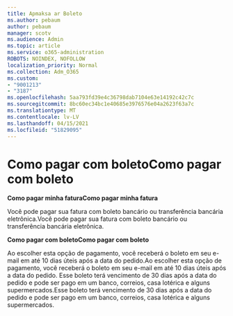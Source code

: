 ```yaml
---
title: Apmaksa ar Boleto
ms.author: pebaum
author: pebaum
manager: scotv
ms.audience: Admin
ms.topic: article
ms.service: o365-administration
ROBOTS: NOINDEX, NOFOLLOW
localization_priority: Normal
ms.collection: Adm_O365
ms.custom:
- "9001213"
- "3187"
ms.openlocfilehash: 5aa793fd39e4c36798dab7104e63e14192c42c7c
ms.sourcegitcommit: 8bc60ec34bc1e40685e3976576e04a2623f63a7c
ms.translationtype: MT
ms.contentlocale: lv-LV
ms.lasthandoff: 04/15/2021
ms.locfileid: "51829095"
---
```

# <a name="como-pagar-com-boleto"></a><span data-ttu-id="4272f-102">Como pagar com boleto</span><span class="sxs-lookup"><span data-stu-id="4272f-102">Como pagar com boleto</span></span>

<span data-ttu-id="4272f-103">**Como pagar minha fatura**</span><span class="sxs-lookup"><span data-stu-id="4272f-103">**Como pagar minha fatura**</span></span>

<span data-ttu-id="4272f-104">Você pode pagar sua fatura com boleto bancário ou transferência bancária eletrônica.</span><span class="sxs-lookup"><span data-stu-id="4272f-104">Você pode pagar sua fatura com boleto bancário ou transferência bancária eletrônica.</span></span>

<span data-ttu-id="4272f-105">**Como pagar com  boleto**</span><span class="sxs-lookup"><span data-stu-id="4272f-105">**Como pagar com  boleto**</span></span>

<span data-ttu-id="4272f-106">Ao escolher  esta opção de pagamento, você receberá o boleto em seu e-mail em até 10 dias úteis após a data do pedido.</span><span class="sxs-lookup"><span data-stu-id="4272f-106">Ao escolher  esta opção de pagamento, você receberá o boleto em seu e-mail em até 10 dias úteis após a data do pedido.</span></span> <span data-ttu-id="4272f-107">Esse boleto terá vencimento de 30 dias após a data do pedido e pode ser pago em um banco, correios, casa lotérica e alguns supermercados.</span><span class="sxs-lookup"><span data-stu-id="4272f-107">Esse boleto terá vencimento de 30 dias após a data do pedido e pode ser pago em um banco, correios, casa lotérica e alguns supermercados.</span></span> 